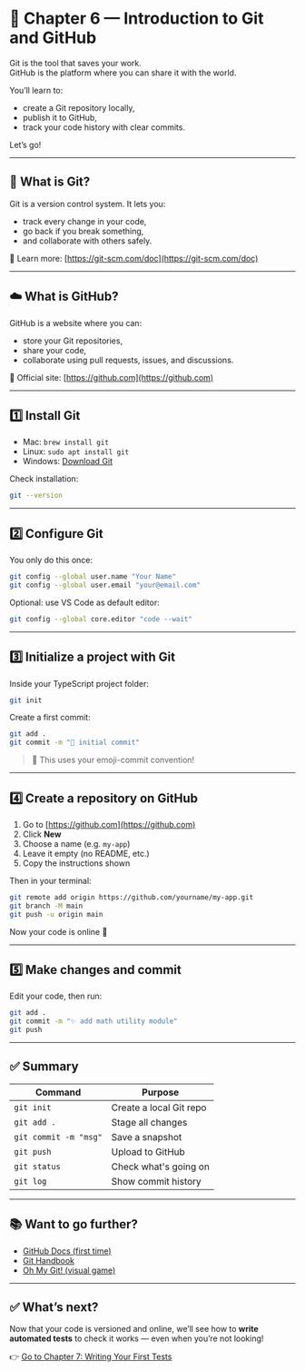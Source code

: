 # 🔧 Chapter 6 — Introduction to Git and GitHub

Git is the tool that saves your work.  
GitHub is the platform where you can share it with the world.

You’ll learn to:

- create a Git repository locally,
- publish it to GitHub,
- track your code history with clear commits.

Let’s go!

---

## 🤔 What is Git?

Git is a version control system. It lets you:

- track every change in your code,
- go back if you break something,
- and collaborate with others safely.

📘 Learn more: [https://git-scm.com/doc](https://git-scm.com/doc)

---

## ☁️ What is GitHub?

GitHub is a website where you can:

- store your Git repositories,
- share your code,
- collaborate using pull requests, issues, and discussions.

📘 Official site: [https://github.com](https://github.com)

---

## 1️⃣ Install Git

- Mac: `brew install git`
- Linux: `sudo apt install git`
- Windows: [Download Git](https://git-scm.com/download/win)

Check installation:

```bash
git --version
````

---

## 2️⃣ Configure Git

You only do this once:

```bash
git config --global user.name "Your Name"
git config --global user.email "your@email.com"
```

Optional: use VS Code as default editor:

```bash
git config --global core.editor "code --wait"
```

---

## 3️⃣ Initialize a project with Git

Inside your TypeScript project folder:

```bash
git init
```

Create a first commit:

```bash
git add .
git commit -m "🎉 initial commit"
```

> 🧠 This uses your emoji-commit convention!

---

## 4️⃣ Create a repository on GitHub

1. Go to [https://github.com](https://github.com)
2. Click **New**
3. Choose a name (e.g. `my-app`)
4. Leave it empty (no README, etc.)
5. Copy the instructions shown

Then in your terminal:

```bash
git remote add origin https://github.com/yourname/my-app.git
git branch -M main
git push -u origin main
```

Now your code is online 🚀

---

## 5️⃣ Make changes and commit

Edit your code, then run:

```bash
git add .
git commit -m "✨ add math utility module"
git push
```

---

## ✅ Summary

| Command               | Purpose                 |
| --------------------- | ----------------------- |
| `git init`            | Create a local Git repo |
| `git add .`           | Stage all changes       |
| `git commit -m "msg"` | Save a snapshot         |
| `git push`            | Upload to GitHub        |
| `git status`          | Check what's going on   |
| `git log`             | Show commit history     |

---

## 📚 Want to go further?

* [GitHub Docs (first time)](https://docs.github.com/en/get-started/quickstart)
* [Git Handbook](https://guides.github.com/introduction/git-handbook/)
* [Oh My Git! (visual game)](https://ohmygit.org/)

---

## ✅ What’s next?

Now that your code is versioned and online, we’ll see how to **write automated tests** to check it works — even when you’re not looking!

👉 [Go to Chapter 7: Writing Your First Tests](./07-first-tests.md)
